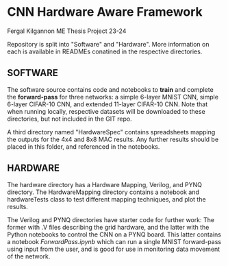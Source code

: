 # CNN Hardware Aware Framework
Fergal Kilgannon ME Thesis Project 23-24
 
Repository is split into "Software" and "Hardware". More information on each is available in READMEs conatined in the respective directories.
 
## SOFTWARE

The software source contains code and notebooks to **train** and complete the **forward-pass** for three networks: a simple 6-layer MNIST CNN, simple 6-layer CIFAR-10 CNN, and extended 11-layer CIFAR-10 CNN. Note that when running locally, respective datasets will be downloaded to these directories, but not included in the GIT repo.
 
A third directory named "HardwareSpec" contains spreadsheets mapping the outputs for the 4x4 and 8x8 MAC results. Any further results should be placed in this folder, and referenced in the notebooks.

## HARDWARE

The hardware directory has a Hardware Mapping, Verilog, and PYNQ directory. The HardwareMapping directory contains a notebook and hardwareTests class to test different mapping techniques, and plot the results.

The Verilog and PYNQ directories have starter code for further work: The former with .V files describing the grid hardware, and the latter with the Python notebooks to control the CNN on a PYNQ board. This latter contains a notebook *ForwardPass.ipynb* which can run a single MNIST forward-pass using input from the user, and is good for use in monitoring data movement of the network.
